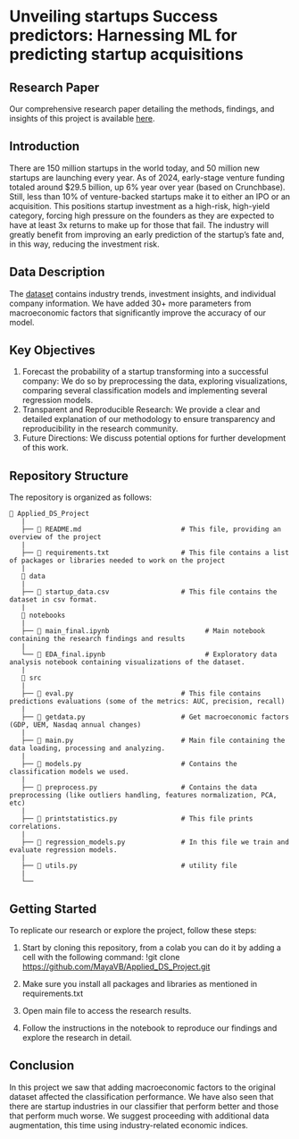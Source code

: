# Unveiling startups Success predictors: Harnessing ML for predicting startup acquisitions

## Research Paper

Our comprehensive research paper detailing the methods, findings, and insights of this project is available [here](https://medium.com/@natalyasegal/unveiling-startups-success-predictors-harnessing-ml-for-predicting-startup-acquisitions-f879ed372deb).

## Introduction

There are 150 million startups in the world today, and 50 million new startups are launching every year. As of 2024, early-stage venture funding totaled around $29.5 billion, up 6% year over year (based on Crunchbase). Still, less than 10% of venture-backed startups make it to either an IPO or an acquisition. This positions startup investment as a high-risk, high-yield category, forcing high pressure on the founders as they are expected to have at least 3x returns to make up for those that fail. The industry will greatly benefit from improving an early prediction of the startup’s fate and, in this way, reducing the investment risk.

## Data Description

The [dataset](https://www.kaggle.com/datasets/manishkc06/startup-success-prediction/data) contains industry trends, investment insights, and individual company information. We have added 30+ more parameters from macroeconomic factors that significantly improve the accuracy of our model.

## Key Objectives

1. Forecast the probability of a startup transforming into a successful company: We do so by preprocessing the data, exploring visualizations, comparing several classification models and implementing several regression models. 
2. Transparent and Reproducible Research: We provide a clear and detailed explanation of our methodology to ensure transparency and reproducibility in the research community.
3. Future Directions: We discuss potential options for further development of this work.

## Repository Structure

The repository is organized as follows:

```
📁 Applied_DS_Project
   |
   ├── 📄 README.md                         # This file, providing an overview of the project
   |
   ├── 📄 requirements.txt                  # This file contains a list of packages or libraries needed to work on the project
   |
   📁 data
   |
   ├── 📄 startup_data.csv                  # This file contains the dataset in csv format.
   |
   📁 notebooks
   |
   ├── 📄 main_final.ipynb                        # Main notebook containing the research findings and results
   |
   └── 📄 EDA_final.ipynb                         # Exploratory data analysis notebook containing visualizations of the dataset.
   |
   📁 src
   |
   ├── 📄 eval.py                           # This file contains predictions evaluations (some of the metrics: AUC, precision, recall)
   |
   ├── 📄 getdata.py                        # Get macroeconomic factors (GDP, UEM, Nasdaq annual changes) 
   |
   ├── 📄 main.py                           # Main file containing the data loading, processing and analyzing.
   |
   ├── 📄 models.py                         # Contains the classification models we used.
   |
   ├── 📄 preprocess.py                     # Contains the data preprocessing (like outliers handling, features normalization, PCA, etc)
   |
   ├── 📄 printstatistics.py                # This file prints correlations.
   |
   ├── 📄 regression_models.py              # In this file we train and evaluate regression models.  
   |
   ├── 📄 utils.py                          # utility file
   |
   └──
```

## Getting Started

To replicate our research or explore the project, follow these steps:

1. Start by cloning this repository, from a colab you can do it by adding a cell with the following command:
!git clone https://github.com/MayaVB/Applied_DS_Project.git

2. Make sure you install all packages and libraries as mentioned in requirements.txt

3. Open main file to access the research results.

4. Follow the instructions in the notebook to reproduce our findings and explore the research in detail.

## Conclusion

In this project we saw that adding macroeconomic factors to the original dataset affected the classification performance. We have also seen that there are startup industries in our classifier that perform better and those that perform much worse. We suggest proceeding with additional data augmentation, this time using industry-related economic indices.


